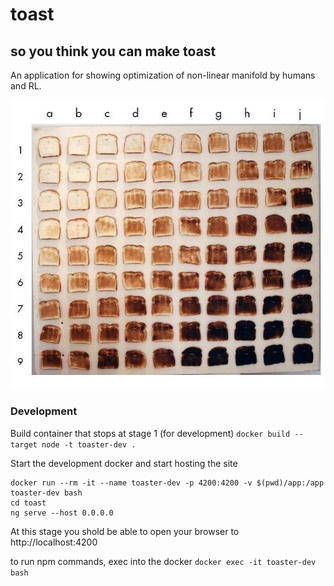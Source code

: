 # toast
## so you think you can make toast

An application for showing optimization of non-linear manifold by humans and RL.

![Alt text](toast.JPG?raw=true "Toast")

### Development
Build container that stops at stage 1 (for development)
`docker build --target node -t toaster-dev .`

Start the development docker and start hosting the site
```
docker run --rm -it --name toaster-dev -p 4200:4200 -v $(pwd)/app:/app toaster-dev bash
cd toast
ng serve --host 0.0.0.0
```
At this stage you shold be able to open your browser to http://localhost:4200

to run npm commands, exec into the docker
`docker exec -it toaster-dev bash`
